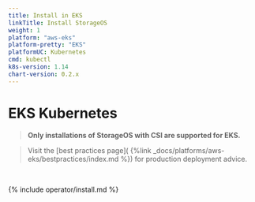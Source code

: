 ```yaml
---
title: Install in EKS
linkTitle: Install StorageOS
weight: 1
platform: "aws-eks"
platform-pretty: "EKS"
platformUC: Kubernetes
cmd: kubectl
k8s-version: 1.14
chart-version: 0.2.x
---
```


# EKS Kubernetes

> __Only installations of StorageOS with CSI are supported for EKS.__

> Visit the [best practices page](
> {%link _docs/platforms/aws-eks/bestpractices/index.md %}) for production
> deployment advice.

&nbsp;

{% include operator/install.md %}
